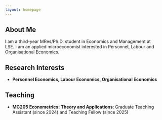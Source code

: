 ```yaml
---
layout: homepage
---
```


## About Me

I am a third-year MRes/Ph.D. student in Economics and Management at LSE. I am an applied microeconomist interested in Personnel, Labour and Organisational Economics.

## Research Interests

- **Personnel Economics, Labour Economics, Organisational Economics**

## Teaching

- **MG205 Econometrics: Theory and Applications**: Graduate Teaching Assistant (since 2024) and Teaching Fellow (since 2025)

